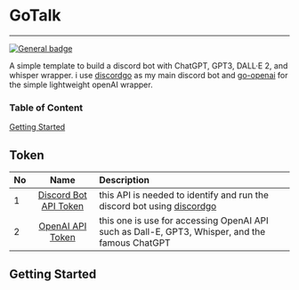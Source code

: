 # GoTalk
<hr>

[![General badge](https://img.shields.io/badge/-Discord%20Bot-black?style=flat&logo=discord)](https://shields.io/)


A simple template to build a discord bot with ChatGPT, GPT3, DALL·E 2, and whisper wrapper.
i use [discordgo](https://github.com/bwmarrin/discordgo) as my main discord bot and [go-openai](https://github.com/sashabaranov/go-openai) for the simple lightweight openAI wrapper.

### Table of Content
[Getting Started](#Getting_Started)

## Token

| No  |                                Name                                | Description                                                                                                     |
|:----|:------------------------------------------------------------------:|:----------------------------------------------------------------------------------------------------------------|
| 1   | [Discord Bot API Token](https://discord.com/developers/docs/intro) | this API is needed to identify and run the discord bot using [discordgo](https://github.com/bwmarrin/discordgo) |
| 2   |  [OpenAI API Token](https://platform.openai.com/docs/quickstart)   | this one is use for accessing OpenAI API such as Dall-E, GPT3, Whisper, and the famous ChatGPT                  |

## Getting Started